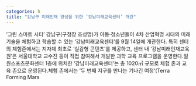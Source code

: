 ```yaml
---
categories: h
title: "강남구 미래인재 양성을 위한 ‘강남미래교육센터’ 개관"
---
```

‘그린 스마트 시티’ 강남구(구청장 조성명)가 아동·청소년들이 4차 산업혁명 시대의 미래기술을 체험하고 학습할 수 있는 ‘강남미래교육센터’를 9월 14일에 개관한다. 특히 센터의 체험존에서는 지자체 최초로 ‘실감형 콘텐츠’를 제공하고, 센터 내 ‘강남미래인재교육원’은 서울대학교 교수진 등이 직접 참여해서 개발한 과학 교육 프로그램을 운영한다.일원스포츠문화센터 1층에 위치한 ‘강남미래교육센터’는 총 1020㎡ 규모로 체험 존과 교육 존으로 운영된다.체험 존에서는 ‘두 번째 지구를 만나는 기나긴 여정’(Terra Forming Mars